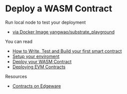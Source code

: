 # Deploy a WASM Contract

Run local node to test your deployment 
* [via Docker Image yangwao/substrate_playground](https://github.com/yangwao/substrate_playground)

You can read
* [How to Write, Test and Build your first smart contract](https://medium.com/commonwealth-labs/write-test-and-build-your-first-smart-contract-with-ink-language-f5682cf1ded)
* [Setup your enviroment](https://contracts.edgewa.re/#/0/setup)
* [Deploy your WASM Contract](https://contracts.edgewa.re/#/0/deploying-your-contract)
* [Deploying EVM Contracts](https://contracts.edgewa.re/#/4/introduction)

Resources

* [Contracts on Edgeware](https://contracts.edgewa.re/)

